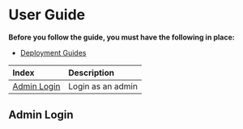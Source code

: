# User Guide

**Before you follow the guide, you must have the following in place:**
- [Deployment Guides](./DeploymentGuide.md)

| Index                                             | Description                                      |
|:--------------------------------------------------|:-------------------------------------------------| 
| [Admin Login](#Admin-Login)                       | Login as an admin                                |

## Admin Login
